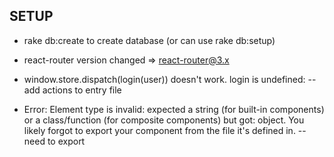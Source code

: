 ## SETUP
- rake db:create to create database (or can use rake db:setup)
- react-router version changed => react-router@3.x
- window.store.dispatch(login(user)) doesn't work. login is undefined:
  -- add actions to entry file


- Error: Element type is invalid: expected a string (for built-in components) or a class/function (for composite components) but got: object. You likely forgot to export your component from the file it's defined in.
-- need to export

